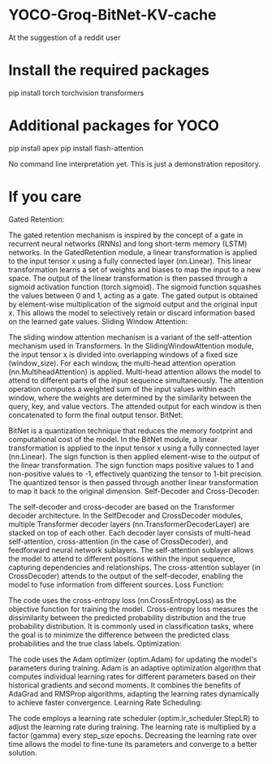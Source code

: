 # YOCO-Groq-BitNet-KV-cache
At the suggestion of a reddit user


# Install the required packages
pip install torch torchvision transformers

# Additional packages for YOCO
pip install apex
pip install flash-attention

No command line interpretation yet. This is just a demonstration repository.

# If you care

Gated Retention:

The gated retention mechanism is inspired by the concept of a gate in recurrent neural networks (RNNs) and long short-term memory (LSTM) networks.
In the GatedRetention module, a linear transformation is applied to the input tensor x using a fully connected layer (nn.Linear). This linear transformation learns a set of weights and biases to map the input to a new space.
The output of the linear transformation is then passed through a sigmoid activation function (torch.sigmoid). The sigmoid function squashes the values between 0 and 1, acting as a gate.
The gated output is obtained by element-wise multiplication of the sigmoid output and the original input x. This allows the model to selectively retain or discard information based on the learned gate values.
Sliding Window Attention:

The sliding window attention mechanism is a variant of the self-attention mechanism used in Transformers.
In the SlidingWindowAttention module, the input tensor x is divided into overlapping windows of a fixed size (window_size).
For each window, the multi-head attention operation (nn.MultiheadAttention) is applied. Multi-head attention allows the model to attend to different parts of the input sequence simultaneously.
The attention operation computes a weighted sum of the input values within each window, where the weights are determined by the similarity between the query, key, and value vectors.
The attended output for each window is then concatenated to form the final output tensor.
BitNet:

BitNet is a quantization technique that reduces the memory footprint and computational cost of the model.
In the BitNet module, a linear transformation is applied to the input tensor x using a fully connected layer (nn.Linear).
The sign function is then applied element-wise to the output of the linear transformation. The sign function maps positive values to 1 and non-positive values to -1, effectively quantizing the tensor to 1-bit precision.
The quantized tensor is then passed through another linear transformation to map it back to the original dimension.
Self-Decoder and Cross-Decoder:

The self-decoder and cross-decoder are based on the Transformer decoder architecture.
In the SelfDecoder and CrossDecoder modules, multiple Transformer decoder layers (nn.TransformerDecoderLayer) are stacked on top of each other.
Each decoder layer consists of multi-head self-attention, cross-attention (in the case of CrossDecoder), and feedforward neural network sublayers.
The self-attention sublayer allows the model to attend to different positions within the input sequence, capturing dependencies and relationships.
The cross-attention sublayer (in CrossDecoder) attends to the output of the self-decoder, enabling the model to fuse information from different sources.
Loss Function:

The code uses the cross-entropy loss (nn.CrossEntropyLoss) as the objective function for training the model.
Cross-entropy loss measures the dissimilarity between the predicted probability distribution and the true probability distribution.
It is commonly used in classification tasks, where the goal is to minimize the difference between the predicted class probabilities and the true class labels.
Optimization:

The code uses the Adam optimizer (optim.Adam) for updating the model's parameters during training.
Adam is an adaptive optimization algorithm that computes individual learning rates for different parameters based on their historical gradients and second moments.
It combines the benefits of AdaGrad and RMSProp algorithms, adapting the learning rates dynamically to achieve faster convergence.
Learning Rate Scheduling:

The code employs a learning rate scheduler (optim.lr_scheduler.StepLR) to adjust the learning rate during training.
The learning rate is multiplied by a factor (gamma) every step_size epochs.
Decreasing the learning rate over time allows the model to fine-tune its parameters and converge to a better solution.
